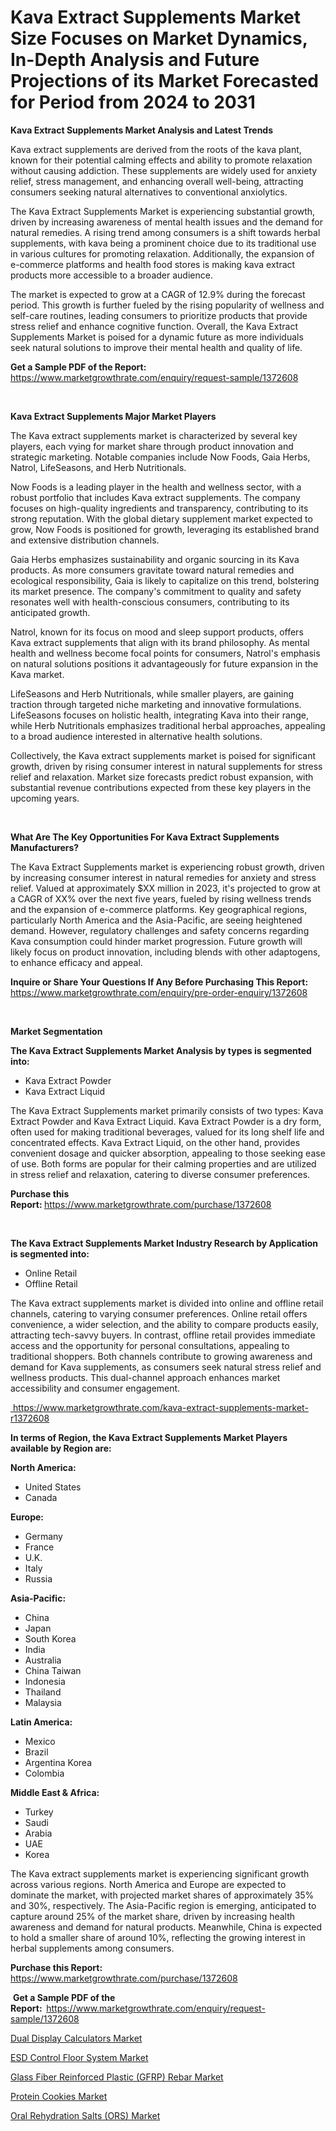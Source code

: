 <p><h1>Kava Extract Supplements Market Size Focuses on Market Dynamics, In-Depth Analysis and Future Projections of its Market Forecasted for Period from 2024 to 2031</h1></p><p><strong>Kava Extract Supplements Market Analysis and Latest Trends</strong></p>
<p><p>Kava extract supplements are derived from the roots of the kava plant, known for their potential calming effects and ability to promote relaxation without causing addiction. These supplements are widely used for anxiety relief, stress management, and enhancing overall well-being, attracting consumers seeking natural alternatives to conventional anxiolytics.</p><p>The Kava Extract Supplements Market is experiencing substantial growth, driven by increasing awareness of mental health issues and the demand for natural remedies. A rising trend among consumers is a shift towards herbal supplements, with kava being a prominent choice due to its traditional use in various cultures for promoting relaxation. Additionally, the expansion of e-commerce platforms and health food stores is making kava extract products more accessible to a broader audience.</p><p>The market is expected to grow at a CAGR of 12.9% during the forecast period. This growth is further fueled by the rising popularity of wellness and self-care routines, leading consumers to prioritize products that provide stress relief and enhance cognitive function. Overall, the Kava Extract Supplements Market is poised for a dynamic future as more individuals seek natural solutions to improve their mental health and quality of life.</p></p>
<p><strong>Get a Sample PDF of the Report:&nbsp;</strong> <a href="https://www.marketgrowthrate.com/enquiry/request-sample/1372608">https://www.marketgrowthrate.com/enquiry/request-sample/1372608</a></p>
<p>&nbsp;</p>
<p><strong>Kava Extract Supplements Major Market Players</strong></p>
<p><p>The Kava extract supplements market is characterized by several key players, each vying for market share through product innovation and strategic marketing. Notable companies include Now Foods, Gaia Herbs, Natrol, LifeSeasons, and Herb Nutritionals.</p><p>Now Foods is a leading player in the health and wellness sector, with a robust portfolio that includes Kava extract supplements. The company focuses on high-quality ingredients and transparency, contributing to its strong reputation. With the global dietary supplement market expected to grow, Now Foods is positioned for growth, leveraging its established brand and extensive distribution channels.</p><p>Gaia Herbs emphasizes sustainability and organic sourcing in its Kava products. As more consumers gravitate toward natural remedies and ecological responsibility, Gaia is likely to capitalize on this trend, bolstering its market presence. The company's commitment to quality and safety resonates well with health-conscious consumers, contributing to its anticipated growth.</p><p>Natrol, known for its focus on mood and sleep support products, offers Kava extract supplements that align with its brand philosophy. As mental health and wellness become focal points for consumers, Natrol's emphasis on natural solutions positions it advantageously for future expansion in the Kava market.</p><p>LifeSeasons and Herb Nutritionals, while smaller players, are gaining traction through targeted niche marketing and innovative formulations. LifeSeasons focuses on holistic health, integrating Kava into their range, while Herb Nutritionals emphasizes traditional herbal approaches, appealing to a broad audience interested in alternative health solutions.</p><p>Collectively, the Kava extract supplements market is poised for significant growth, driven by rising consumer interest in natural supplements for stress relief and relaxation. Market size forecasts predict robust expansion, with substantial revenue contributions expected from these key players in the upcoming years.</p></p>
<p>&nbsp;</p>
<p><strong>What Are The Key Opportunities For Kava Extract Supplements Manufacturers?</strong></p>
<p><p>The Kava Extract Supplements market is experiencing robust growth, driven by increasing consumer interest in natural remedies for anxiety and stress relief. Valued at approximately $XX million in 2023, it's projected to grow at a CAGR of XX% over the next five years, fueled by rising wellness trends and the expansion of e-commerce platforms. Key geographical regions, particularly North America and the Asia-Pacific, are seeing heightened demand. However, regulatory challenges and safety concerns regarding Kava consumption could hinder market progression. Future growth will likely focus on product innovation, including blends with other adaptogens, to enhance efficacy and appeal.</p></p>
<p><strong>Inquire or Share Your Questions If Any Before Purchasing This Report:</strong> <a href="https://www.marketgrowthrate.com/enquiry/pre-order-enquiry/1372608">https://www.marketgrowthrate.com/enquiry/pre-order-enquiry/1372608</a></p>
<p>&nbsp;</p>
<p><strong>Market Segmentation</strong></p>
<p><strong>The Kava Extract Supplements Market Analysis by types is segmented into:</strong></p>
<p><ul><li>Kava Extract Powder</li><li>Kava Extract Liquid</li></ul></p>
<p><p>The Kava Extract Supplements market primarily consists of two types: Kava Extract Powder and Kava Extract Liquid. Kava Extract Powder is a dry form, often used for making traditional beverages, valued for its long shelf life and concentrated effects. Kava Extract Liquid, on the other hand, provides convenient dosage and quicker absorption, appealing to those seeking ease of use. Both forms are popular for their calming properties and are utilized in stress relief and relaxation, catering to diverse consumer preferences.</p></p>
<p><strong>Purchase this Report:&nbsp;</strong><a href="https://www.marketgrowthrate.com/purchase/1372608">https://www.marketgrowthrate.com/purchase/1372608</a></p>
<p>&nbsp;</p>
<p><strong>The Kava Extract Supplements Market Industry Research by Application is segmented into:</strong></p>
<p><ul><li>Online Retail</li><li>Offline Retail</li></ul></p>
<p><p>The Kava extract supplements market is divided into online and offline retail channels, catering to varying consumer preferences. Online retail offers convenience, a wider selection, and the ability to compare products easily, attracting tech-savvy buyers. In contrast, offline retail provides immediate access and the opportunity for personal consultations, appealing to traditional shoppers. Both channels contribute to growing awareness and demand for Kava supplements, as consumers seek natural stress relief and wellness products. This dual-channel approach enhances market accessibility and consumer engagement.</p></p>
<p><a href="https://www.marketgrowthrate.com/kava-extract-supplements-market-r1372608">&nbsp;https://www.marketgrowthrate.com/kava-extract-supplements-market-r1372608</a></p>
<p><strong>In terms of Region, the Kava Extract Supplements Market Players available by Region are:</strong></p>
<p>
    <p> <strong> North America: </strong>
        <ul>
            <li>United States</li>
            <li>Canada</li>
        </ul>
        </p> 
    <p> <strong> Europe: </strong>
        <ul>
            <li>Germany</li>
            <li>France</li>
            <li>U.K.</li>
            <li>Italy</li>
            <li>Russia</li>
        </ul>
        </p> 
    <p> <strong> Asia-Pacific: </strong>
        <ul>
            <li>China</li>
            <li>Japan</li>
            <li>South Korea</li>
            <li>India</li>
            <li>Australia</li>
            <li>China Taiwan</li>
            <li>Indonesia</li>
            <li>Thailand</li>
            <li>Malaysia</li>
        </ul>
        </p> 
    <p> <strong> Latin America: </strong>
        <ul>
            <li>Mexico</li>
            <li>Brazil</li>
            <li>Argentina Korea</li>
            <li>Colombia</li>
        </ul>
        </p> 
    <p> <strong> Middle East & Africa: </strong>
        <ul>
            <li>Turkey</li>
            <li>Saudi</li>
            <li>Arabia</li>
            <li>UAE</li>
            <li>Korea</li>
        </ul>
    </p>
    </p>
<p><p>The Kava extract supplements market is experiencing significant growth across various regions. North America and Europe are expected to dominate the market, with projected market shares of approximately 35% and 30%, respectively. The Asia-Pacific region is emerging, anticipated to capture around 25% of the market share, driven by increasing health awareness and demand for natural products. Meanwhile, China is expected to hold a smaller share of around 10%, reflecting the growing interest in herbal supplements among consumers.</p></p>
<p><strong>Purchase this Report: </strong><a href="https://www.marketgrowthrate.com/purchase/1372608">https://www.marketgrowthrate.com/purchase/1372608</a></p>
<p>&nbsp;<strong>Get a Sample PDF of the Report:&nbsp;&nbsp;</strong><a href="https://www.marketgrowthrate.com/enquiry/request-sample/1372608">https://www.marketgrowthrate.com/enquiry/request-sample/1372608</a></p>
<p><strong></strong></p>
<p><p><a href="https://github.com/ashepherd82/Market-Research-Report-List-6/blob/main/dual-display-calculators-market.md">Dual Display Calculators Market</a></p><p><a href="https://issuu.com/reportprime-2/docs/esd-control-floor-system-market-siz_800f0a3a03e675">ESD Control Floor System Market</a></p><p><a href="https://issuu.com/reportprime-2/docs/glass-fiber-reinforced-plastic-gfrp_b93d236ba3a2f6">Glass Fiber Reinforced Plastic (GFRP) Rebar Market</a></p><p><a href="https://www.linkedin.com/pulse/what-innovations-market-trends-shaping-protein-cookies-resarch-mint-odwlf">Protein Cookies Market</a></p><p><a href="https://github.com/irfadac/Market-Research-Report-List-5/blob/main/oral-rehydration-salts-ors-market.md">Oral Rehydration Salts (ORS) Market</a></p></p>